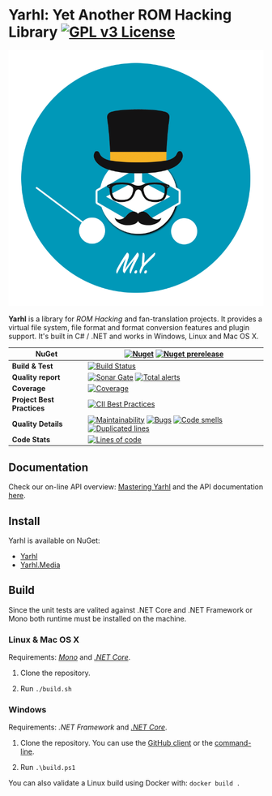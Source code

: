 # Yarhl: Yet Another ROM Hacking Library [![GPL v3 License](https://img.shields.io/badge/license-GPL%20V3-blue.svg?style=flat)](http://www.gnu.org/copyleft/gpl.html)

![Yarhl Logo](https://raw.githubusercontent.com/SceneGate/Yarhl/master/docs/images/logo.png)

**Yarhl** is a library for *ROM Hacking* and fan-translation projects.
It provides a virtual file system, file format and format conversion features
and plugin support. It's built in C# / .NET and works in Windows, Linux and
Mac OS X.

| NuGet | [![Nuget](https://img.shields.io/nuget/v/Yarhl.svg)](https://www.nuget.org/packages/Yarhl) [![Nuget prerelease](https://img.shields.io/nuget/vpre/Yarhl.svg)](https://www.nuget.org/packages/Yarhl) |
| ----- | ------ |
| **Build & Test** | [![Build Status](https://dev.azure.com/SceneGate/Yarhl/_apis/build/status/SceneGate.Yarhl?branchName=master)](https://dev.azure.com/SceneGate/Yarhl/_build/latest?definitionId=1&branchName=master) |
| **Quality report** | [![Sonar Gate](https://sonarcloud.io/api/project_badges/measure?project=SceneGate_Yarhl&metric=alert_status)](https://sonarcloud.io/dashboard?id=SceneGate_Yarhl) [![Total alerts](https://img.shields.io/lgtm/alerts/g/SceneGate/Yarhl.svg?logo=lgtm&logoWidth=18)](https://lgtm.com/projects/g/SceneGate/Yarhl/alerts/) |
| **Coverage** | [![Coverage](https://sonarcloud.io/api/project_badges/measure?project=SceneGate_Yarhl&metric=coverage)](https://sonarcloud.io/dashboard?id=SceneGate_Yarhl) |
| **Project Best Practices** | [![CII Best Practices](https://bestpractices.coreinfrastructure.org/projects/2919/badge)](https://bestpractices.coreinfrastructure.org/projects/2919) |
| **Quality Details** | [![Maintainability](https://sonarcloud.io/api/project_badges/measure?project=SceneGate_Yarhl&metric=sqale_rating)](https://sonarcloud.io/dashboard?id=SceneGate_Yarhl) [![Bugs](https://sonarcloud.io/api/project_badges/measure?project=SceneGate_Yarhl&metric=bugs)](https://sonarcloud.io/dashboard?id=SceneGate_Yarhl) [![Code smells](https://sonarcloud.io/api/project_badges/measure?project=SceneGate_Yarhl&metric=code_smells)](https://sonarcloud.io/dashboard?id=SceneGate_Yarhl) [![Duplicated lines](https://sonarcloud.io/api/project_badges/measure?project=SceneGate_Yarhl&metric=duplicated_lines_density)](https://sonarcloud.io/dashboard?id=SceneGate_Yarhl) |
| **Code Stats** | [![Lines of code](https://sonarcloud.io/api/project_badges/measure?project=SceneGate_Yarhl&metric=ncloc)](https://sonarcloud.io/dashboard?id=SceneGate_Yarhl) |

## Documentation

Check our on-line API overview: [Mastering Yarhl](https://scenegate.github.io/Yarhl/articles/Mastering-Yarhl.html)
and the API documentation [here](https://scenegate.github.io/Yarhl/).

## Install

Yarhl is available on NuGet:

* [Yarhl](https://www.nuget.org/packages/Yarhl)
* [Yarhl.Media](https://www.nuget.org/packages/Yarhl.Media)

## Build

Since the unit tests are valited against .NET Core and .NET Framework or Mono
both runtime must be installed on the machine.

### Linux & Mac OS X

Requirements:
[*Mono*](http://www.mono-project.com/docs/getting-started/install/linux/) and
[*.NET Core*](https://dotnet.microsoft.com/download).

1. Clone the repository.

2. Run `./build.sh`

### Windows

Requirements: *.NET Framework* and
[*.NET Core*](https://dotnet.microsoft.com/download).

1. Clone the repository. You can use the
   [GitHub client](https://windows.github.com/)
   or the [command-line](https://git-scm.com/downloads).

2. Run `.\build.ps1`

You can also validate a Linux build using Docker with:
`docker build .`
